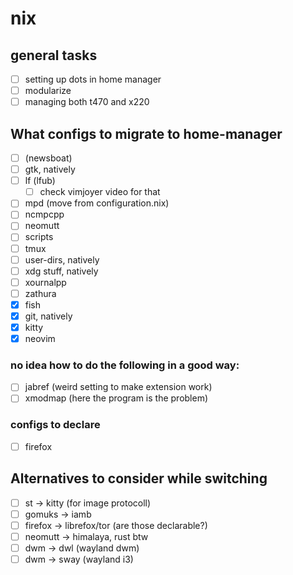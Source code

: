 # nix

## general tasks
- [ ] setting up dots in home manager
- [ ] modularize
- [ ] managing both t470 and x220 

## What configs to migrate to home-manager
- [ ] (newsboat)
- [ ] gtk, natively
- [ ] lf (lfub)
  - [ ] check vimjoyer video for that
- [ ] mpd (move from configuration.nix)
- [ ] ncmpcpp
- [ ] neomutt
- [ ] scripts
- [ ] tmux
- [ ] user-dirs, natively
- [ ] xdg stuff, natively
- [ ] xournalpp
- [ ] zathura
- [x] fish
- [x] git, natively
- [x] kitty
- [x] neovim

### no idea how to do the following in a good way: 
- [ ] jabref (weird setting to make extension work)
- [ ] xmodmap (here the program is the problem)

### configs to declare
- [ ] firefox

## Alternatives to consider while switching
- [ ] st -> kitty (for image protocoll)
- [ ] gomuks -> iamb
- [ ] firefox -> librefox/tor (are those declarable?)
- [ ] neomutt -> himalaya, rust btw
- [ ] dwm -> dwl (wayland dwm)
- [ ] dwm -> sway (wayland i3)
